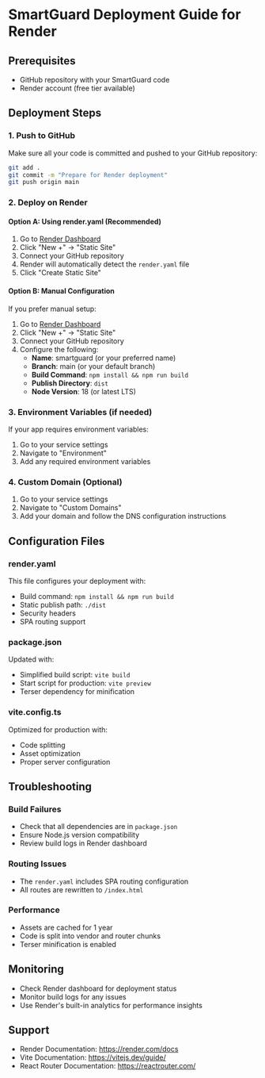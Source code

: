 # SmartGuard Deployment Guide for Render

## Prerequisites
- GitHub repository with your SmartGuard code
- Render account (free tier available)

## Deployment Steps

### 1. Push to GitHub
Make sure all your code is committed and pushed to your GitHub repository:
```bash
git add .
git commit -m "Prepare for Render deployment"
git push origin main
```

### 2. Deploy on Render

#### Option A: Using render.yaml (Recommended)
1. Go to [Render Dashboard](https://dashboard.render.com/)
2. Click "New +" → "Static Site"
3. Connect your GitHub repository
4. Render will automatically detect the `render.yaml` file
5. Click "Create Static Site"

#### Option B: Manual Configuration
If you prefer manual setup:
1. Go to [Render Dashboard](https://dashboard.render.com/)
2. Click "New +" → "Static Site"
3. Connect your GitHub repository
4. Configure the following:
   - **Name**: smartguard (or your preferred name)
   - **Branch**: main (or your default branch)
   - **Build Command**: `npm install && npm run build`
   - **Publish Directory**: `dist`
   - **Node Version**: 18 (or latest LTS)

### 3. Environment Variables (if needed)
If your app requires environment variables:
1. Go to your service settings
2. Navigate to "Environment"
3. Add any required environment variables

### 4. Custom Domain (Optional)
1. Go to your service settings
2. Navigate to "Custom Domains"
3. Add your domain and follow the DNS configuration instructions

## Configuration Files

### render.yaml
This file configures your deployment with:
- Build command: `npm install && npm run build`
- Static publish path: `./dist`
- Security headers
- SPA routing support

### package.json
Updated with:
- Simplified build script: `vite build`
- Start script for production: `vite preview`
- Terser dependency for minification

### vite.config.ts
Optimized for production with:
- Code splitting
- Asset optimization
- Proper server configuration

## Troubleshooting

### Build Failures
- Check that all dependencies are in `package.json`
- Ensure Node.js version compatibility
- Review build logs in Render dashboard

### Routing Issues
- The `render.yaml` includes SPA routing configuration
- All routes are rewritten to `/index.html`

### Performance
- Assets are cached for 1 year
- Code is split into vendor and router chunks
- Terser minification is enabled

## Monitoring
- Check Render dashboard for deployment status
- Monitor build logs for any issues
- Use Render's built-in analytics for performance insights

## Support
- Render Documentation: https://render.com/docs
- Vite Documentation: https://vitejs.dev/guide/
- React Router Documentation: https://reactrouter.com/
